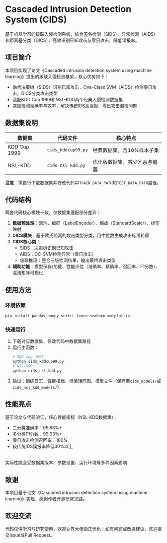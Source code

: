 # Cascaded Intrusion Detection System (CIDS)
基于机器学习的级联入侵检测系统，结合签名检测（SIDS）、异常检测（AIDS）和距离基分类（DICS），高效识别已知攻击与零日攻击，降低误报率。

## 项目简介
本项目实现了论文《Cascaded intrusion detection system using machine learning》提出的级联入侵检测框架，核心优势如下：
- 融合决策树（SIDS）识别已知攻击，One-Class SVM（AIDS）检测零日攻击，DICS分类攻击类型
- 适配KDD Cup 1999和NSL-KDD两个经典入侵检测数据集
- 兼顾检测准确率与效率，解决传统IDS高误报、零日攻击漏检问题

## 数据集说明
| 数据集       | 代码文件                     | 核心特点                     |
|--------------|------------------------------|------------------------------|
| KDD Cup 1999 | `cids_kddcup99.py`           | 经典数据集，含10%样本子集    |
| NSL-KDD      | `cids_nsl_kdd.py`            | 优化版数据集，减少冗余与偏置 |

**注意**：需自行下载数据集并修改代码中`TRAIN_DATA_PATH`和`TEST_DATA_PATH`路径。

## 代码结构
两套代码核心模块一致，仅数据集适配部分差异：
1. **数据预处理**：清洗、编码（LabelEncoder）、缩放（StandardScaler）、标签映射
2. **DICS模块**：基于欧氏距离的攻击类型分类，用中位数生成攻击标准轮廓
3. **CIDS核心类**：
   - SIDS：决策树识别已知攻击
   - AIDS：OC-SVM检测异常（零日攻击）
   - 级联推理：整合三级检测结果，输出最终攻击类型
4. **辅助功能**：模型保存/加载、性能评估（准确率、精确率、召回率、F1分数）、混淆矩阵可视化

## 使用方法
### 环境依赖
```bash
pip install pandas numpy scikit-learn seaborn matplotlib
```

### 快速运行
1. 下载对应数据集，修改代码中数据集路径
2. 运行主函数：
   ```bash
   # KDD Cup 1999
   python cids_kddcup99.py
   # NSL-KDD
   python cids_nsl_kdd.py
   ```
3. 输出：训练日志、性能指标、混淆矩阵图、模型文件（保存至`cids_models/`或`cids_nsl_kdd_models/`）

## 性能亮点
基于论文与代码验证，核心性能指标（NSL-KDD数据集）：
- 二分类准确率：99.88%+
- 多分类F1分数：99.93%+
- 零日攻击检测召回率：100%
- 较传统IDS误报率降低30%以上 </br>
######
实际性能会受数据集版本、参数设置、运行环境等多种因素影响

## 致谢
本项目基于论文《Cascaded intrusion detection system using machine learning》实现，感谢作者开源研究思路。

## 欢迎交流
代码仅供学习与研究使用，欢迎业界大佬指正优化！如有问题或改进建议，欢迎提交Issue或Pull Request。